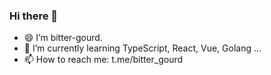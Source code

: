 ### Hi there 👋
- 😄 I’m bitter-gourd.
- 🌱 I’m currently learning TypeScript, React, Vue, Golang ...
- 📫 How to reach me: t.me/bitter_gourd
<!--
**gaoachao/gaoachao** is a ✨ _special_ ✨ repository because its `README.md` (this file) appears on your GitHub profile.

Here are some ideas to get you started:

- 🔭 I’m currently working on ...
- 🌱 I’m currently learning ...
- 👯 I’m looking to collaborate on ...
- 🤔 I’m looking for help with ...
- 💬 Ask me about ...
- 📫 How to reach me: ...
- 😄 Pronouns: ...
- ⚡ Fun fact: ...
-->
